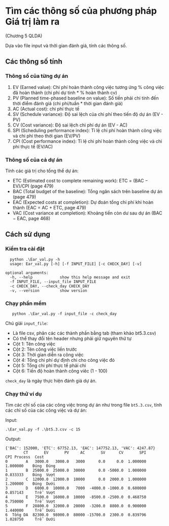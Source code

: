 # Tìm các thông số của phương pháp Giá trị làm ra 
(Chương 5 QLDA)

Dựa vào file input và thời gian đánh giá, tính các thông số.

## Các thông số tính

### Thông số của từng dự án

1. EV (Earned value): Chi phí hoàn thành công việc tương ứng % công việc đã hoàn thành (chi phí dự tính * % hoàn thành cv)
2. PV (Planned time-phased baseline on value): Số tiền phải chi tính đến thời điểm đánh giá (chi phí/tuần * thời gian đánh giá)
3. AC (Actual cost): chi phí thực tế
4. SV (Schedule variance): Độ sai lệch của chi phí theo tiến độ dự án (EV - PV)
5. CV (Cost variance): Độ sai lệch chi phí dự án (EV - AC)
6. SPI (Scheduling performance index): Tỉ lệ chi phí hoàn thành công việc và chi phí theo thời gian (EV/PV) 
7. CPI (Cost performance index): Tỉ lệ chi phí hoàn thành công việc và chi phí thực tế (EV/AC)

### Thông số của cả dự án

Tính các giá trị cho tổng thể dự án:

 - ETC (Estimated cost to complete remaining work): ETC = (BAC − EV)/CPI (page 479)
 - BAC (Total budget of the baseline): Tổng ngân sách trên baseline dự án (page 479)
 - EAC (Expected costs at completion): Dự đoán tổng chi phí khi hoàn thành (EAC = AC + ETC, page 479)
 - VAC (Cost variance at completion): Khoảng tiền còn dư sau dự án (BAC − EAC, page 468)

## Cách sử dụng

### Kiểm tra cài đặt

      python .\Ear_val.py -h
      usage: Ear_val.py [-h] [-f INPUT_FILE] [-c CHECK_DAY] [-v]

    optional arguments:
      -h, --help            show this help message and exit
      -f INPUT_FILE, --input_file INPUT_FILE
      -c CHECK_DAY, --check_day CHECK_DAY
      -v, --version         show version

### Chạy phần mềm
      
       python .\Ear_val.py -f input_file -c check_day
       
Chú giải `input_file`:

- Là file csv, phân các các thành phần bằng tab (tham khảo bt5.3.csv)
- Có thể thay đổi tên header nhưng phải giữ nguyên thứ tự
- Cột 1: Tên công việc
- Cột 2: Tên công việc liền trước
- Cột 3: Thời gian diễn ra công việc
- Cột 4: Tổng chi phí dự định chi cho công việc đó
- Cột 5: Tổng chi phí thực tế phải chi
- Cột 6: Tiến độ hoàn thành công viêc (1 - 100)

`check_day` là ngày thực hiện đánh giá dự án.

### Chạy thử ví dụ

Tìm các chỉ số của các công việc trong dự án như trong file `bt5.3.csv`, tính các chỉ số của các công việc và dự án:

Input:

    .\Ear_val.py -f .\bt5.3.csv -c 15

Output:

    {'BAC': 152000, 'ETC': 67752.13, 'EAC': 147752.13, 'VAC': 4247.87}
            CT       EV       PV     AC       SV      CV       SPI       CPI Process  Cost
    0        A   3000.0   3000.0   3000      0.0     0.0  1.000000  1.000000    Đúng  Đúng
    1        B  25000.0  25000.0  30000      0.0 -5000.0  1.000000  0.833333    Đúng  Vượt
    2        C  12000.0  12000.0  10000      0.0  2000.0  1.000000  1.200000    Đúng  Dưới
    3        D   6000.0  10000.0   7000  -4000.0 -1000.0  0.600000  0.857143     Trễ  Vượt
    4        E   7500.0  16000.0  10000  -8500.0 -2500.0  0.468750  0.750000     Trễ  Vượt
    5        F  28800.0  32000.0  20000  -3200.0  8800.0  0.900000  1.440000     Trễ  Dưới
    6  Tổng DA  82300.0  98000.0  80000 -15700.0  2300.0  0.839796  1.028750     Trễ  Dưới
    

    
    
  
